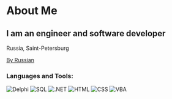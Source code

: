 # About Me

## I am an engineer and software developer

Russia, Saint-Petersburg
<p><a href="https://github.com/AstiiCoder/about-me">By Russian</a></p>

### Languages and Tools:

![Delphi](https://img.shields.io/badge/-Delphi-ED1F35?style=for-the-badge&amp;logo=Embarcadero&amp;logoColor=White)
![SQL](https://img.shields.io/badge/-MSSql-CC2927?style=for-the-badge&amp;logo=microsoft-sql-server&amp;logoColor=White)
![.NET](https://img.shields.io/badge/-C&sharp;-239120?style=for-the-badge&amp;logo=.net&amp;logoColor=White)
![HTML](https://img.shields.io/badge/-Html-E34F26?style=for-the-badge&amp;logo=html5&amp;logoColor=E5D3FF)
![CSS](https://img.shields.io/badge/-Css-1572B6?style=for-the-badge&amp;logo=css3&amp;logoColor=E5D3FF)
![VBA](https://img.shields.io/badge/-VBA-217346?style=for-the-badge&amp;logo=microsoft-excel&amp;logoColor=White)


<!--
**AstiiCoder/AstiiCoder** is a ✨ _special_ ✨ repository because its `README.md` (this file) appears on your GitHub profile.

Here are some ideas to get you started:

- 🔭 I’m currently working on ...
- 🌱 I’m currently learning ...
- 👯 I’m looking to collaborate on ...
- 🤔 I’m looking for help with ...
- 💬 Ask me about ...
- 📫 How to reach me: ...
- 😄 Pronouns: ...
- ⚡ Fun fact: ...
-->
